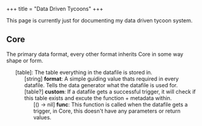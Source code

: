 +++
title = "Data Driven Tycoons"
+++

This page is currently just for documenting my data driven tycoon system.<br>

<style>
    li::marker {
        color: #FFFFFF
    }
</style>

## Core
The primary data format, every other format inherits Core in some way shape or form.

- [table]: The table everything in the datafile is stored in.
    - [string] **format**: A simple guiding value thats required in every datafile. Tells the data generator what the datafile is used for.
    - [table?] **custom**: If a datafile gets a successful trigger, it will check if this table exists and excute the function + metadata within.
        - [() -> nil] **func**: This function is called when the datafile gets a trigger, in Core, this doesn't have any parameters or return values.

